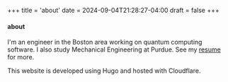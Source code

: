 +++
title = 'about'
date = 2024-09-04T21:28:27-04:00
draft = false
+++

#### about

I'm an engineer in the Boston area working on quantum computing software. I also study Mechanical Engineering at Purdue. See my [resume](/about/matt-bowring-resume.pdf) for more.

This website is developed using Hugo and hosted with Cloudflare.
